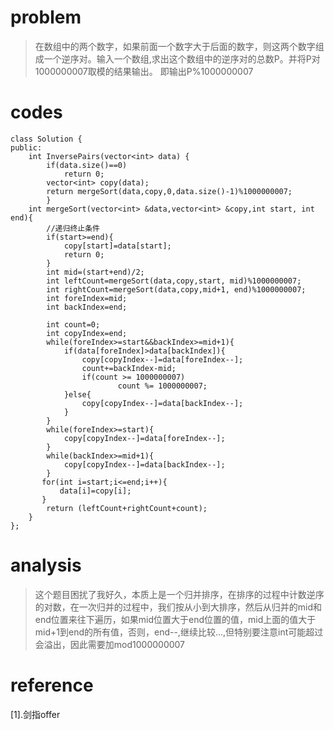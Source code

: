 # problem
>在数组中的两个数字，如果前面一个数字大于后面的数字，则这两个数字组成一个逆序对。输入一个数组,求出这个数组中的逆序对的总数P。并将P对1000000007取模的结果输出。 即输出P%1000000007

# codes
```
class Solution {
public:
    int InversePairs(vector<int> data) {
        if(data.size()==0)
            return 0;
        vector<int> copy(data);
        return mergeSort(data,copy,0,data.size()-1)%1000000007;
        }
    int mergeSort(vector<int> &data,vector<int> &copy,int start, int end){
        //递归终止条件
        if(start>=end){
            copy[start]=data[start];
            return 0;
        }
        int mid=(start+end)/2;
        int leftCount=mergeSort(data,copy,start, mid)%1000000007;
        int rightCount=mergeSort(data,copy,mid+1, end)%1000000007;
        int foreIndex=mid;
        int backIndex=end;
        
        int count=0;
        int copyIndex=end;
        while(foreIndex>=start&&backIndex>=mid+1){
            if(data[foreIndex]>data[backIndex]){
                copy[copyIndex--]=data[foreIndex--];
                count+=backIndex-mid;
                if(count >= 1000000007)
                        count %= 1000000007;
            }else{
                copy[copyIndex--]=data[backIndex--];
            }
        }
        while(foreIndex>=start){
            copy[copyIndex--]=data[foreIndex--];
        }
        while(backIndex>=mid+1){
            copy[copyIndex--]=data[backIndex--];
        }
       for(int i=start;i<=end;i++){
           data[i]=copy[i];
       }
        return (leftCount+rightCount+count);
    }
};
```
# analysis
>这个题目困扰了我好久，本质上是一个归并排序，在排序的过程中计数逆序的对数，在一次归并的过程中，我们按从小到大排序，然后从归并的mid和end位置来往下遍历，如果mid位置大于end位置的值，mid上面的值大于mid+1到end的所有值，否则，end--,继续比较...,但特别要注意int可能超过会溢出，因此需要加mod1000000007

# reference
[1].剑指offer